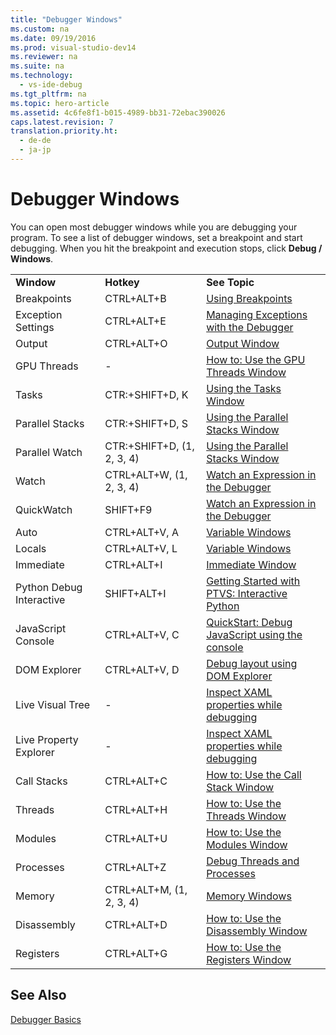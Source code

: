 ```yaml
---
title: "Debugger Windows"
ms.custom: na
ms.date: 09/19/2016
ms.prod: visual-studio-dev14
ms.reviewer: na
ms.suite: na
ms.technology: 
  - vs-ide-debug
ms.tgt_pltfrm: na
ms.topic: hero-article
ms.assetid: 4c6fe8f1-b015-4989-bb31-72ebac390026
caps.latest.revision: 7
translation.priority.ht: 
  - de-de
  - ja-jp
---
```

# Debugger Windows
You can open most debugger windows while you are debugging your program. To see a list of debugger windows, set a breakpoint and start debugging. When you hit the breakpoint and execution stops,  click **Debug / Windows**.  
  
||||  
|-|-|-|  
|**Window**|**Hotkey**|**See Topic**|  
|Breakpoints|CTRL+ALT+B|[Using Breakpoints](../vs140/Using-Breakpoints.md)|  
|Exception Settings|CTRL+ALT+E|[Managing Exceptions with the Debugger](../Topic/Managing%20Exceptions%20with%20the%20Debugger.md)|  
|Output|CTRL+ALT+O|[Output Window](../Topic/Output%20Window.md)|  
|GPU Threads|-|[How to: Use the GPU Threads Window](../vs140/How-to--Use-the-GPU-Threads-Window.md)|  
|Tasks|CTR:+SHIFT+D, K|[Using the Tasks Window](../Topic/Using%20the%20Tasks%20Window.md)|  
|Parallel Stacks|CTR:+SHIFT+D, S|[Using the Parallel Stacks Window](../Topic/Using%20the%20Parallel%20Stacks%20Window.md)|  
|Parallel Watch|CTR:+SHIFT+D, (1, 2, 3, 4)|[Using the Parallel Stacks Window](../Topic/Using%20the%20Parallel%20Stacks%20Window.md)|  
|Watch|CTRL+ALT+W, (1, 2, 3, 4)|[Watch an Expression in the Debugger](../vs140/Watch-and-QuickWatch-Windows.md)|  
|QuickWatch|SHIFT+F9|[Watch an Expression in the Debugger](../vs140/Watch-and-QuickWatch-Windows.md)|  
|Auto|CTRL+ALT+V, A|[Variable Windows](../vs140/Variable-Windows.md)|  
|Locals|CTRL+ALT+V, L|[Variable Windows](../vs140/Variable-Windows.md)|  
|Immediate|CTRL+ALT+I|[Immediate Window](../vs140/Immediate-Window.md)|  
|Python Debug Interactive|SHIFT+ALT+I|[Getting Started with PTVS: Interactive Python](../vs140/Getting-Started-with-PTVS--Interactive-Python.md)|  
|JavaScript Console|CTRL+ALT+V, C|[QuickStart: Debug JavaScript using the console](../vs140/QuickStart--Debug-JavaScript-using-the-console.md)|  
|DOM Explorer|CTRL+ALT+V, D|[Debug layout using DOM Explorer](../vs140/Debug-layout-using-DOM-Explorer.md)|  
|Live Visual Tree|-|[Inspect XAML properties while debugging](../vs140/Inspect-XAML-properties-while-debugging.md)|  
|Live Property Explorer|-|[Inspect XAML properties while debugging](../vs140/Inspect-XAML-properties-while-debugging.md)|  
|Call Stacks|CTRL+ALT+C|[How to: Use the Call Stack Window](../vs140/How-to--Use-the-Call-Stack-Window.md)|  
|Threads|CTRL+ALT+H|[How to: Use the Threads Window](../vs140/How-to--Use-the-Threads-Window.md)|  
|Modules|CTRL+ALT+U|[How to: Use the Modules Window](../vs140/How-to--Use-the-Modules-Window.md)|  
|Processes|CTRL+ALT+Z|[Debug Threads and Processes](../Topic/Debug%20Threads%20and%20Processes.md)|  
|Memory|CTRL+ALT+M, (1, 2, 3, 4)|[Memory Windows](../vs140/Memory-Windows.md)|  
|Disassembly|CTRL+ALT+D|[How to: Use the Disassembly Window](../vs140/How-to--Use-the-Disassembly-Window.md)|  
|Registers|CTRL+ALT+G|[How to: Use the Registers Window](../vs140/How-to--Use-the-Registers-Window.md)|  
  
## See Also  
 [Debugger Basics](../vs140/Debugger-Basics.md)